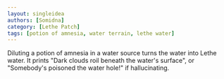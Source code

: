 ```yaml
---
layout: singleidea
authors: [Somidna]
category: [Lethe Patch]
tags: [potion of amnesia, water terrain, lethe water]
---
```

Diluting a potion of amnesia in a water source turns the water into Lethe water. It prints "Dark clouds roil beneath the water's surface", or "Somebody's poisoned the water hole!" if hallucinating.

